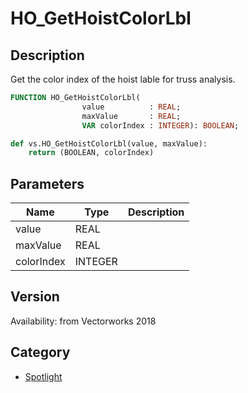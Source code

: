 # HO_GetHoistColorLbl

## Description
Get the color index of the hoist lable for truss analysis.

```pascal
FUNCTION HO_GetHoistColorLbl(
				value          : REAL;
				maxValue       : REAL;
				VAR colorIndex : INTEGER): BOOLEAN;
```

```python
def vs.HO_GetHoistColorLbl(value, maxValue):
    return (BOOLEAN, colorIndex)
```

## Parameters
|Name|Type|Description|
|---|---|---|
|value|REAL|   |
|maxValue|REAL|   |
|colorIndex|INTEGER|   |

## Version
Availability: from Vectorworks 2018

## Category
* [Spotlight](../Categories/Spotlight.md)
